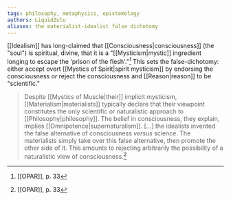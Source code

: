 ```yaml
---
tags: philosophy, metaphysics, epistemology
authors: LiquidZulu
aliases: the materialist-idealist false dichotomy
---
```


[[Idealism]] has long-claimed that [[Consciousness|consciousness]] (the "soul") is spiritual, divine, that it is a "[[Mysticism|mystic]] ingredient longing to escape the 'prison of the flesh'."[^1] This sets the false-dichotomy: either accept overt [[Mystics of Spirit|spirit mysticism]] by endorsing the consciousness *or* reject the consciousness and [[Reason|reason]] to be "scientific." 

>Despite [[Mystics of Muscle|their]] implicit mysticism, [[Materialism|materialists]] typically declare that their viewpoint constitutes the only scientific or naturalistic approach to [[Philosophy|philosophy]]. The belief in consciousness, they explain, implies [[Omnipotence|supernaturalism]]. \[...] the idealists invented the false alternative of consciousness *versus* science. The materialists simply take over this false alternative, then promote the other side of it. This amounts to rejecting arbitrarily the possibility of a naturalistic view of consciousness.[^2]

[^1]: [[OPAR]], p. 33
[^2]: [[OPAR]], p. 33
